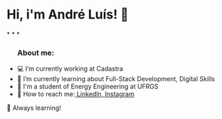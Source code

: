<h1>
Hi, i'm André Luís! 👋 
</h1>
* * *
<ul>
<h3><strong>About me:</strong></h3>
  <li>💻 I’m currently working at Cadastra</li>
  <li>📝 I’m currently learning about Full-Stack Development, Digital Skills</li>
  <li>🚀 I'm a student of Energy Engineering at UFRGS</li>
  <li>👯 How to reach me:<a href="https://www.linkedin.com/in/andre-luis-stamm/"> Linkedln,</a><a href="https://www.instagram.com/andrestammm/"> Instagram</a></li>
</ul>





🚀 Always learning!
